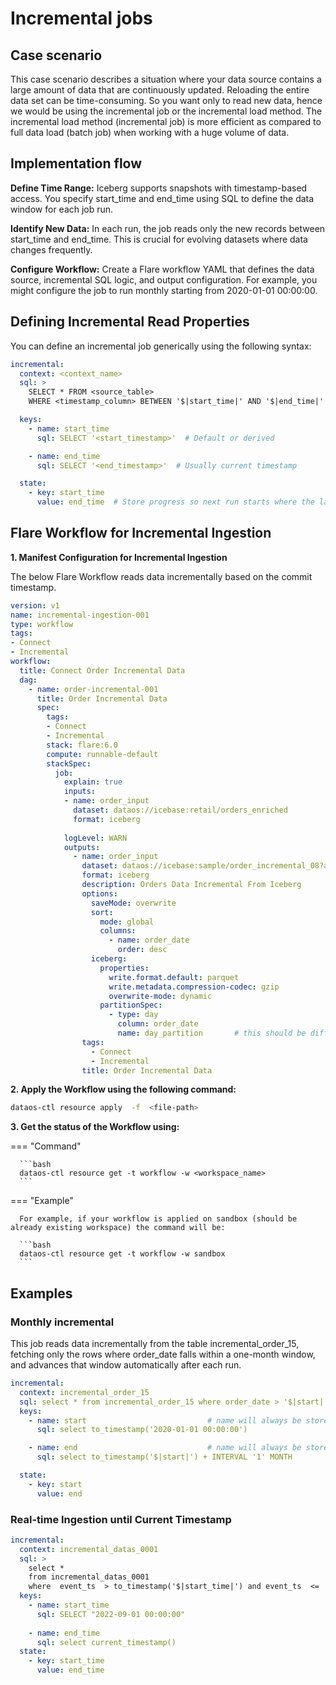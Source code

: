# Incremental jobs


## Case scenario

This case scenario describes a situation where your data source contains a large amount of data that are continuously updated. Reloading the entire data set can be time-consuming. So you want only to read new data, hence we would be using the incremental job or the incremental load method. The incremental load method (incremental job) is more efficient as compared to full data load (batch job) when working with a huge volume of data. 


## Implementation flow

**Define Time Range:** Iceberg supports snapshots with timestamp-based access. You specify start_time and end_time using SQL to define the data window for each job run.

**Identify New Data:** In each run, the job reads only the new records between start_time and end_time. This is crucial for evolving datasets where data changes frequently.

**Configure Workflow:** Create a Flare workflow YAML that defines the data source, incremental SQL logic, and output configuration. For example, you might configure the job to run monthly starting from 2020-01-01 00:00:00.


## Defining Incremental Read Properties

You can define an incremental job generically using the following syntax:


```yaml
incremental:
  context: <context_name>
  sql: >
    SELECT * FROM <source_table>
    WHERE <timestamp_column> BETWEEN '$|start_time|' AND '$|end_time|'

  keys:
    - name: start_time
      sql: SELECT '<start_timestamp>'  # Default or derived

    - name: end_time
      sql: SELECT '<end_timestamp>'  # Usually current timestamp

  state:
    - key: start_time
      value: end_time  # Store progress so next run starts where the last one ended
```

## Flare Workflow for Incremental Ingestion

**1. Manifest Configuration for Incremental Ingestion** 

The below Flare Workflow reads data incrementally based on the commit timestamp.

```yaml
version: v1
name: incremental-ingestion-001
type: workflow
tags:
- Connect
- Incremental
workflow:
  title: Connect Order Incremental Data
  dag:
    - name: order-incremental-001
      title: Order Incremental Data
      spec:
        tags:
        - Connect
        - Incremental
        stack: flare:6.0
        compute: runnable-default
        stackSpec:
          job:
            explain: true
            inputs:
            - name: order_input
              dataset: dataos://icebase:retail/orders_enriched
              format: iceberg
  
            logLevel: WARN
            outputs:
              - name: order_input
                dataset: dataos://icebase:sample/order_incremental_08?acl=rw
                format: iceberg
                description: Orders Data Incremental From Iceberg
                options:
                  saveMode: overwrite
                  sort:
                    mode: global
                    columns:
                      - name: order_date
                        order: desc
                  iceberg:
                    properties:
                      write.format.default: parquet
                      write.metadata.compression-codec: gzip
                      overwrite-mode: dynamic
                    partitionSpec:
                      - type: day
                        column: order_date
                        name: day_partition       # this should be different from column names in schema in column
                tags:
                  - Connect
                  - Incremental
                title: Order Incremental Data
```


**2. Apply the Workflow using the following command:**

```bash
dataos-ctl resource apply  -f  <file-path>
```


**3. Get the status of the Workflow using:**

=== "Command"

      ```bash
      dataos-ctl resource get -t workflow -w <workspace_name>
      ```

=== "Example"

      For example, if your workflow is applied on sandbox (should be already existing workspace) the command will be:

      ```bash
      dataos-ctl resource get -t workflow -w sandbox
      ```



## Examples

### **Monthly incremental**

This job reads data incrementally from the table incremental_order_15, fetching only the rows where order_date falls within a one-month window, and advances that window automatically after each run.


```yaml
incremental:
  context: incremental_order_15
  sql: select * from incremental_order_15 where order_date > '$|start|' AND order_date <= '$|end|'
  keys:
    - name: start                           # name will always be stored in string
      sql: select to_timestamp('2020-01-01 00:00:00')

    - name: end                             # name will always be stored in string
      sql: select to_timestamp('$|start|') + INTERVAL '1' MONTH

  state:
    - key: start
      value: end
```

### **Real-time Ingestion until Current Timestamp**

```yaml
incremental:
  context: incremental_datas_0001
  sql: >
    select *
    from incremental_datas_0001
    where  event_ts  > to_timestamp('$|start_time|') and event_ts  <= '$|end_time|'
  keys:
    - name: start_time
      sql: SELECT "2022-09-01 00:00:00"
                                                                
    - name: end_time
      sql: select current_timestamp()
  state:
    - key: start_time
      value: end_time
```
